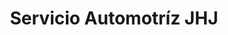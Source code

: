 ---
title: "Servicio Automotríz JHJ"
url: /almoloya-de-juarez/servicio-automotriz-jhj/
shop: Autowerkstatt
---
